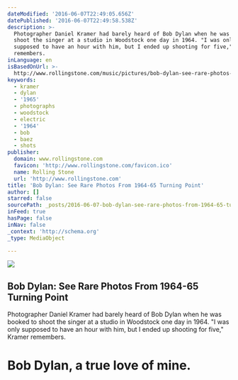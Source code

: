 ```yaml
---
dateModified: '2016-06-07T22:49:05.656Z'
datePublished: '2016-06-07T22:49:58.538Z'
description: >-
  Photographer Daniel Kramer had barely heard of Bob Dylan when he was booked to
  shoot the singer at a studio in Woodstock one day in 1964. "I was only
  supposed to have an hour with him, but I ended up shooting for five," Kramer
  remembers.
inLanguage: en
isBasedOnUrl: >-
  http://www.rollingstone.com/music/pictures/bob-dylan-see-rare-photos-from-1964-65-turning-point-20160603
keywords:
  - kramer
  - dylan
  - '1965'
  - photographs
  - woodstock
  - electric
  - '1964'
  - bob
  - baez
  - shots
publisher:
  domain: www.rollingstone.com
  favicon: 'http://www.rollingstone.com/favicon.ico'
  name: Rolling Stone
  url: 'http://www.rollingstone.com'
title: 'Bob Dylan: See Rare Photos From 1964-65 Turning Point'
author: []
starred: false
sourcePath: _posts/2016-06-07-bob-dylan-see-rare-photos-from-1964-65-turning-point.md
inFeed: true
hasPage: false
inNav: false
_context: 'http://schema.org'
_type: MediaObject

---
```

<article style=""><img src="https://s3-us-west-2.amazonaws.com/the-grid-img/p/5ed79304a912d23580cd3033922a9e01de6aa2d3.jpg" /><h1>Bob Dylan: See Rare Photos From 1964-65 Turning Point</h1><p>Photographer Daniel Kramer had barely heard of Bob Dylan when he was booked to shoot the singer at a studio in Woodstock one day in 1964. "I was only supposed to have an hour with him, but I ended up shooting for five," Kramer remembers.</p></article>

# Bob Dylan, a true love of mine.